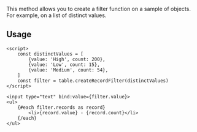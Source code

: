 
This method allows you to create a filter function on a sample of objects. For example, on a list of distinct values.

## Usage
```svelte
<script>
    const distinctValues = [
        {value: 'High', count: 200},
        {value: 'Low', count: 15},
        {value: 'Medium', count: 54},
    ]
    const filter = table.createRecordFilter(distinctValues)
</script>

<input type="text" bind:value={filter.value}>
<ul>
    {#each filter.records as record}
        <li>{record.value} - {record.count}</li>
    {/each}
</ul>
```